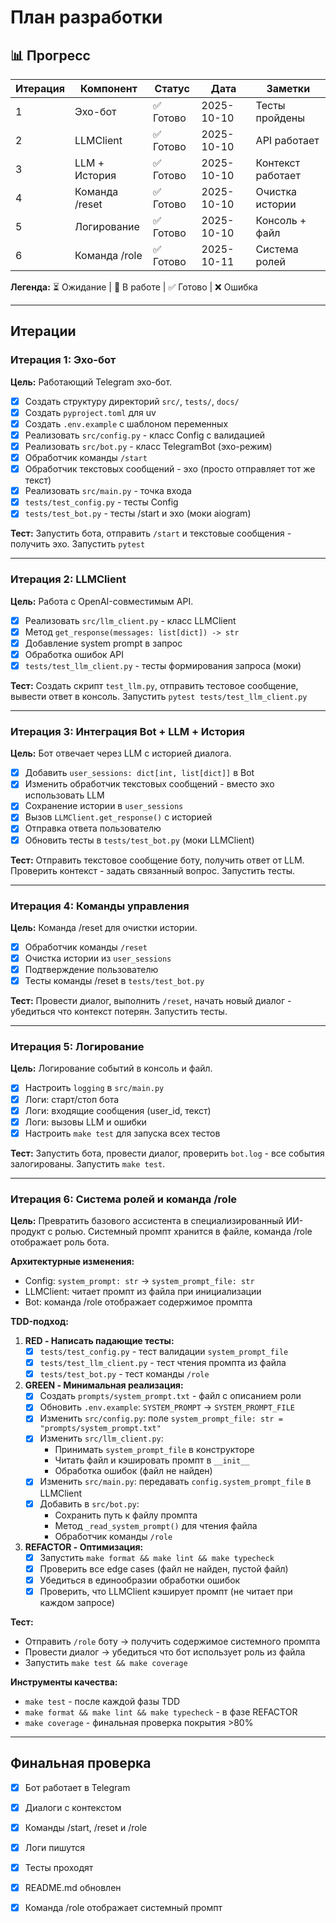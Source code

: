 # План разработки

## 📊 Прогресс

| Итерация | Компонент | Статус | Дата | Заметки |
|----------|-----------|--------|------|---------|
| 1 | Эхо-бот | ✅ Готово | 2025-10-10 | Тесты пройдены |
| 2 | LLMClient | ✅ Готово | 2025-10-10 | API работает |
| 3 | LLM + История | ✅ Готово | 2025-10-10 | Контекст работает |
| 4 | Команда /reset | ✅ Готово | 2025-10-10 | Очистка истории |
| 5 | Логирование | ✅ Готово | 2025-10-10 | Консоль + файл |
| 6 | Команда /role | ✅ Готово | 2025-10-11 | Система ролей |

**Легенда:** ⏳ Ожидание | 🔄 В работе | ✅ Готово | ❌ Ошибка

---

## Итерации

### Итерация 1: Эхо-бот

**Цель:** Работающий Telegram эхо-бот.

- [x] Создать структуру директорий `src/`, `tests/`, `docs/`
- [x] Создать `pyproject.toml` для uv
- [x] Создать `.env.example` с шаблоном переменных
- [x] Реализовать `src/config.py` - класс Config с валидацией
- [x] Реализовать `src/bot.py` - класс TelegramBot (эхо-режим)
- [x] Обработчик команды `/start`
- [x] Обработчик текстовых сообщений - эхо (просто отправляет тот же текст)
- [x] Реализовать `src/main.py` - точка входа
- [x] `tests/test_config.py` - тесты Config
- [x] `tests/test_bot.py` - тесты /start и эхо (моки aiogram)

**Тест:** Запустить бота, отправить `/start` и текстовые сообщения - получить эхо. Запустить `pytest`

---

### Итерация 2: LLMClient

**Цель:** Работа с OpenAI-совместимым API.

- [x] Реализовать `src/llm_client.py` - класс LLMClient
- [x] Метод `get_response(messages: list[dict]) -> str`
- [x] Добавление system prompt в запрос
- [x] Обработка ошибок API
- [x] `tests/test_llm_client.py` - тесты формирования запроса (моки)

**Тест:** Создать скрипт `test_llm.py`, отправить тестовое сообщение, вывести ответ в консоль. Запустить `pytest tests/test_llm_client.py`

---

### Итерация 3: Интеграция Bot + LLM + История

**Цель:** Бот отвечает через LLM с историей диалога.

- [x] Добавить `user_sessions: dict[int, list[dict]]` в Bot
- [x] Изменить обработчик текстовых сообщений - вместо эхо использовать LLM
- [x] Сохранение истории в `user_sessions`
- [x] Вызов `LLMClient.get_response()` с историей
- [x] Отправка ответа пользователю
- [x] Обновить тесты в `tests/test_bot.py` (моки LLMClient)

**Тест:** Отправить текстовое сообщение боту, получить ответ от LLM. Проверить контекст - задать связанный вопрос. Запустить тесты.

---

### Итерация 4: Команды управления

**Цель:** Команда /reset для очистки истории.

- [x] Обработчик команды `/reset`
- [x] Очистка истории из `user_sessions`
- [x] Подтверждение пользователю
- [x] Тесты команды /reset в `tests/test_bot.py`

**Тест:** Провести диалог, выполнить `/reset`, начать новый диалог - убедиться что контекст потерян. Запустить тесты.

---

### Итерация 5: Логирование

**Цель:** Логирование событий в консоль и файл.

- [x] Настроить `logging` в `src/main.py`
- [x] Логи: старт/стоп бота
- [x] Логи: входящие сообщения (user_id, текст)
- [x] Логи: вызовы LLM и ошибки
- [x] Настроить `make test` для запуска всех тестов

**Тест:** Запустить бота, провести диалог, проверить `bot.log` - все события залогированы. Запустить `make test`.

---

### Итерация 6: Система ролей и команда /role

**Цель:** Превратить базового ассистента в специализированный ИИ-продукт с ролью. Системный промпт хранится в файле, команда /role отображает роль бота.

**Архитектурные изменения:**
- Config: `system_prompt: str` → `system_prompt_file: str`
- LLMClient: читает промпт из файла при инициализации
- Bot: команда /role отображает содержимое промпта

**TDD-подход:**

1. **RED - Написать падающие тесты:**
   - [x] `tests/test_config.py` - тест валидации `system_prompt_file`
   - [x] `tests/test_llm_client.py` - тест чтения промпта из файла
   - [x] `tests/test_bot.py` - тест команды `/role`

2. **GREEN - Минимальная реализация:**
   - [x] Создать `prompts/system_prompt.txt` - файл с описанием роли
   - [x] Обновить `.env.example`: `SYSTEM_PROMPT` → `SYSTEM_PROMPT_FILE`
   - [x] Изменить `src/config.py`: поле `system_prompt_file: str = "prompts/system_prompt.txt"`
   - [x] Изменить `src/llm_client.py`: 
     - Принимать `system_prompt_file` в конструкторе
     - Читать файл и кэшировать промпт в `__init__`
     - Обработка ошибок (файл не найден)
   - [x] Изменить `src/main.py`: передавать `config.system_prompt_file` в LLMClient
   - [x] Добавить в `src/bot.py`:
     - Сохранить путь к файлу промпта
     - Метод `_read_system_prompt()` для чтения файла
     - Обработчик команды `/role`

3. **REFACTOR - Оптимизация:**
   - [x] Запустить `make format && make lint && make typecheck`
   - [x] Проверить все edge cases (файл не найден, пустой файл)
   - [x] Убедиться в единообразии обработки ошибок
   - [x] Проверить, что LLMClient кэширует промпт (не читает при каждом запросе)

**Тест:** 
- Отправить `/role` боту → получить содержимое системного промпта
- Провести диалог → убедиться что бот использует роль из файла
- Запустить `make test && make coverage`

**Инструменты качества:**
- `make test` - после каждой фазы TDD
- `make format && make lint && make typecheck` - в фазе REFACTOR
- `make coverage` - финальная проверка покрытия >80%

---

## Финальная проверка

- [x] Бот работает в Telegram
- [x] Диалоги с контекстом
- [x] Команды /start, /reset и /role
- [x] Логи пишутся
- [x] Тесты проходят
- [x] README.md обновлен
- [x] Команда /role отображает системный промпт


